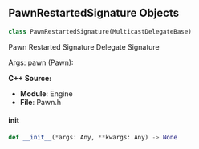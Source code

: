 ## PawnRestartedSignature Objects

```python
class PawnRestartedSignature(MulticastDelegateBase)
```

Pawn Restarted Signature  Delegate Signature

Args:
    pawn (Pawn):

**C++ Source:**

- **Module**: Engine
- **File**: Pawn.h

<a id="unreal.PawnRestartedSignature.__init__"></a>

#### __init__

```python
def __init__(*args: Any, **kwargs: Any) -> None
```

<a id="unreal.PhysicsVolumeChanged"></a>